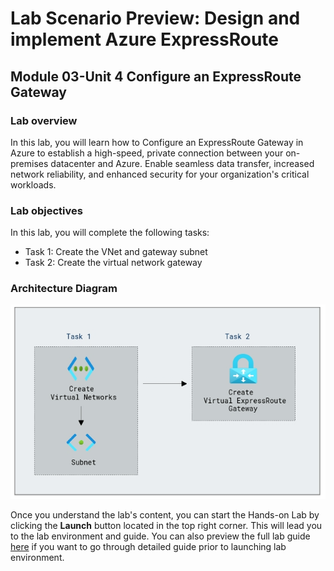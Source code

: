 # Lab Scenario Preview: Design and implement Azure ExpressRoute

## Module 03-Unit 4 Configure an ExpressRoute Gateway

### Lab overview

In this lab, you will learn how to Configure an ExpressRoute Gateway in Azure to establish a high-speed, private connection between your on-premises datacenter and Azure. Enable seamless data transfer, increased network reliability, and enhanced security for your organization's critical workloads.

### Lab objectives
  
In this lab, you will complete the following tasks:

+ Task 1: Create the VNet and gateway subnet
+ Task 2: Create the virtual network gateway

### Architecture Diagram

![](media/new3-4.png) 

Once you understand the lab's content, you can start the Hands-on Lab by clicking the **Launch** button located in the top right corner. This will lead you to the lab environment and guide. You can also preview the full lab guide [here](https://experience.cloudlabs.ai/#/labguidepreview/4071bceb-df18-4162-a023-8f14d6e25918) if you want to go through detailed guide prior to launching lab environment.






